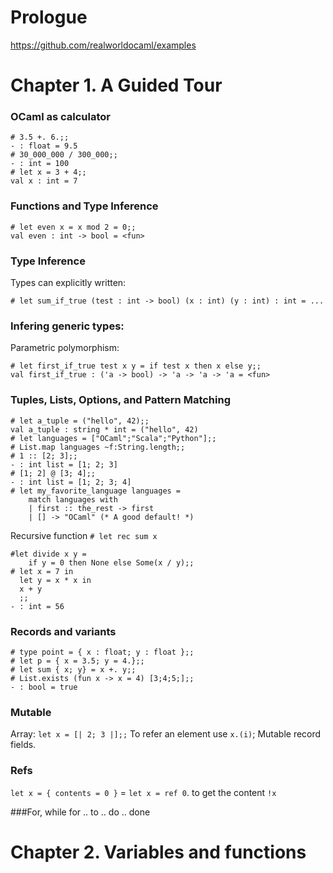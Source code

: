 # Prologue
https://github.com/realworldocaml/examples

# Chapter 1. A Guided Tour

### OCaml as calculator

```
# 3.5 +. 6.;;
- : float = 9.5
# 30_000_000 / 300_000;;
- : int = 100
# let x = 3 + 4;;
val x : int = 7
```

### Functions and Type Inference

```
# let even x = x mod 2 = 0;;
val even : int -> bool = <fun>
```

### Type Inference
Types can explicitly written:
```
# let sum_if_true (test : int -> bool) (x : int) (y : int) : int = ...
```

### Infering generic types:
Parametric polymorphism:

```
# let first_if_true test x y = if test x then x else y;;
val first_if_true : ('a -> bool) -> 'a -> 'a -> 'a = <fun>
```

### Tuples, Lists, Options, and Pattern Matching
```
# let a_tuple = ("hello", 42);;
val a_tuple : string * int = ("hello", 42)
# let languages = ["OCaml";"Scala";"Python"];;
# List.map languages ~f:String.length;;
# 1 :: [2; 3];;
- : int list = [1; 2; 3]
# [1; 2] @ [3; 4];;
- : int list = [1; 2; 3; 4]
# let my_favorite_language languages =
    match languages with
    | first :: the_rest -> first
    | [] -> "OCaml" (* A good default! *)
```

Recursive function `# let rec sum x`
```
#let divide x y =
    if y = 0 then None else Some(x / y);;
# let x = 7 in
  let y = x * x in
  x + y
  ;;
- : int = 56
```

### Records and variants
```
# type point = { x : float; y : float };;
# let p = { x = 3.5; y = 4.};;
# let sum { x; y} = x +. y;;
# List.exists (fun x -> x = 4) [3;4;5;];;
- : bool = true
```

### Mutable
Array: `let x = [| 2; 3 |];;` To refer an element use `x.(i)`;
Mutable record fields.
### Refs
`let x = { contents = 0 }` = `let x = ref 0`. to get the content `!x`

###For, while
for .. to .. do .. done

# Chapter 2. Variables and functions
